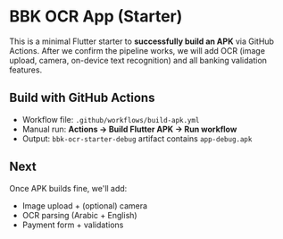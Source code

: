 # BBK OCR App (Starter)

This is a minimal Flutter starter to **successfully build an APK** via GitHub
Actions. After we confirm the pipeline works, we will add OCR (image upload,
camera, on-device text recognition) and all banking validation features.

## Build with GitHub Actions
- Workflow file: `.github/workflows/build-apk.yml`
- Manual run: **Actions → Build Flutter APK → Run workflow**
- Output: `bbk-ocr-starter-debug` artifact contains `app-debug.apk`

## Next
Once APK builds fine, we'll add:
- Image upload + (optional) camera
- OCR parsing (Arabic + English)
- Payment form + validations
